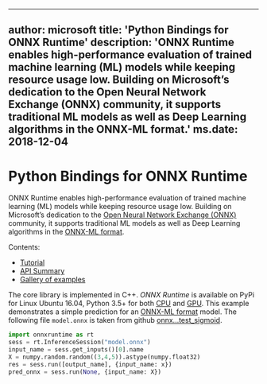 
---
author: microsoft
title: 'Python Bindings for ONNX Runtime'
description: 'ONNX Runtime enables high-performance evaluation of trained machine learning (ML) models while keeping resource usage low. Building on Microsoft’s dedication to the Open Neural Network Exchange (ONNX) community, it supports traditional ML models as well as Deep Learning algorithms in the ONNX-ML format.'
ms.date: 2018-12-04
---    
    



# Python Bindings for ONNX Runtime



ONNX Runtime enables high-performance evaluation of trained machine learning (ML) models while keeping resource usage low. Building on Microsoft’s dedication to the [Open Neural Network Exchange (ONNX)](https://onnx.ai/) community, it supports traditional ML models as well as Deep Learning algorithms in the [ONNX-ML format](https://github.com/onnx/onnx/blob/master/docs/IR.md).

Contents:

* [Tutorial](tutorial.md)
* [API Summary](api-summary.md)
* [Gallery of examples](examples-md.md)




The core library is implemented in C++. *ONNX Runtime* is available on PyPi for Linux Ubuntu 16.04, Python 3.5+ for both [CPU](https://pypi.org/project/onnxruntime/) and [GPU](https://pypi.org/project/onnxruntime-gpu/). This example demonstrates a simple prediction for an [ONNX-ML format](https://github.com/onnx/onnx/blob/master/docs/IR.md) model. The following file ``model.onnx`` is taken from github [onnx...test_sigmoid](https://github.com/onnx/onnx/tree/master/onnx/backend/test/data/node/test_sigmoid).

```python
import onnxruntime as rt
sess = rt.InferenceSession("model.onnx")
input_name = sess.get_inputs()[0].name
X = numpy.random.random((3,4,5)).astype(numpy.float32)
res = sess.run([output_name], {input_name: x})
pred_onnx = sess.run(None, {input_name: X})
```
